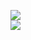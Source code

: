 [![](https://img.shields.io/badge/Made%20With-Github%20Spray-lightgrey.svg?style=for-the-badge&logo=github)](https://github.com/Annihil/github-spray#3650)  
[![](https://i.imgur.com/2DrTn0Z.gif)](https://github.com/Annihil/github-spray)